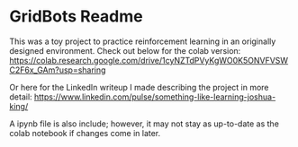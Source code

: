 # GridBots Readme

This was a toy project to practice reinforcement learning in an originally designed environment. Check out below for the colab version:
https://colab.research.google.com/drive/1cyNZTdPVyKgWO0K5ONVFVSWC2F6x_GAm?usp=sharing

Or here for the LinkedIn writeup I made describing the project in more detail:
https://www.linkedin.com/pulse/something-like-learning-joshua-king/

A ipynb file is also include; however, it may not stay as up-to-date as the colab notebook if changes come in later.
